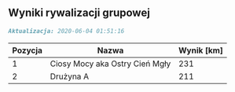 ## Wyniki rywalizacji grupowej

```markdown
Aktualizacja: 2020-06-04 01:51:16
```

Pozycja | Nazwa | Wynik [km] |
------------ | -------------  | -------------
 1 |Ciosy Mocy aka Ostry Cień Mgły | 231 
 2 |Drużyna A | 211